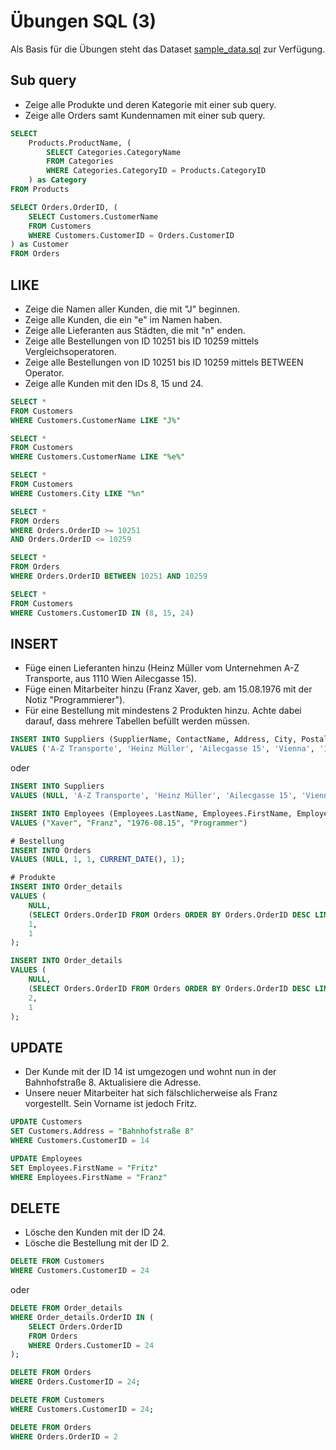 # Übungen SQL (3)

Als Basis für die Übungen steht das Dataset [sample_data.sql](../sample_data.sql) zur Verfügung.

## Sub query

- Zeige alle Produkte und deren Kategorie mit einer sub query.
- Zeige alle Orders samt Kundennamen mit einer sub query.

```sql
SELECT
    Products.ProductName, (
        SELECT Categories.CategoryName
        FROM Categories
        WHERE Categories.CategoryID = Products.CategoryID
    ) as Category
FROM Products
```

```sql
SELECT Orders.OrderID, (
    SELECT Customers.CustomerName
    FROM Customers
    WHERE Customers.CustomerID = Orders.CustomerID
) as Customer
FROM Orders
```

## LIKE

- Zeige die Namen aller Kunden, die mit "J" beginnen.
- Zeige alle Kunden, die ein "e" im Namen haben.
- Zeige alle Lieferanten aus Städten, die mit "n" enden.
- Zeige alle Bestellungen von ID 10251 bis ID 10259 mittels Vergleichsoperatoren.
- Zeige alle Bestellungen von ID 10251 bis ID 10259 mittels BETWEEN Operator.
- Zeige alle Kunden mit den IDs 8, 15 und 24.

```sql
SELECT *
FROM Customers
WHERE Customers.CustomerName LIKE "J%"
```

```sql
SELECT *
FROM Customers
WHERE Customers.CustomerName LIKE "%e%"
```

```sql
SELECT *
FROM Customers
WHERE Customers.City LIKE "%n"
```

```sql
SELECT *
FROM Orders
WHERE Orders.OrderID >= 10251
AND Orders.OrderID <= 10259
```

```sql
SELECT *
FROM Orders
WHERE Orders.OrderID BETWEEN 10251 AND 10259
```

```sql
SELECT *
FROM Customers
WHERE Customers.CustomerID IN (8, 15, 24)
```

## INSERT

- Füge einen Lieferanten hinzu (Heinz Müller vom Unternehmen A-Z Transporte, aus 1110 Wien Ailecgasse 15).
- Füge einen Mitarbeiter hinzu (Franz Xaver, geb. am 15.08.1976 mit der Notiz "Programmierer").
- Für eine Bestellung mit mindestens 2 Produkten hinzu. Achte dabei darauf, dass mehrere Tabellen befüllt werden müssen.

```sql
INSERT INTO Suppliers (SupplierName, ContactName, Address, City, PostalCode, Country)
VALUES ('A-Z Transporte', 'Heinz Müller', 'Ailecgasse 15', 'Vienna', '1110', 'Austria');
```

oder

```sql
INSERT INTO Suppliers
VALUES (NULL, 'A-Z Transporte', 'Heinz Müller', 'Ailecgasse 15', 'Vienna', '1110', 'Austria', NULL);
```

```sql
INSERT INTO Employees (Employees.LastName, Employees.FirstName, Employees.BirthDate, Employees.Notes)
VALUES ("Xaver", "Franz", "1976-08.15", "Programmer")
```

```sql
# Bestellung
INSERT INTO Orders
VALUES (NULL, 1, 1, CURRENT_DATE(), 1);

# Produkte
INSERT INTO Order_details
VALUES (
    NULL,
    (SELECT Orders.OrderID FROM Orders ORDER BY Orders.OrderID DESC LIMIT 1),
    1,
    1
);

INSERT INTO Order_details
VALUES (
    NULL,
    (SELECT Orders.OrderID FROM Orders ORDER BY Orders.OrderID DESC LIMIT 1),
    2,
    1
);
```

## UPDATE

- Der Kunde mit der ID 14 ist umgezogen und wohnt nun in der Bahnhofstraße 8. Aktualisiere die Adresse.
- Unsere neuer Mitarbeiter hat sich fälschlicherweise als Franz vorgestellt. Sein Vorname ist jedoch Fritz.

```sql
UPDATE Customers
SET Customers.Address = "Bahnhofstraße 8"
WHERE Customers.CustomerID = 14
```

```sql
UPDATE Employees
SET Employees.FirstName = "Fritz"
WHERE Employees.FirstName = "Franz"
```

## DELETE

- Lösche den Kunden mit der ID 24.
- Lösche die Bestellung mit der ID 2.

```sql
DELETE FROM Customers
WHERE Customers.CustomerID = 24
```

oder

```sql
DELETE FROM Order_details
WHERE Order_details.OrderID IN (
    SELECT Orders.OrderID
    FROM Orders
    WHERE Orders.CustomerID = 24
);

DELETE FROM Orders
WHERE Orders.CustomerID = 24;

DELETE FROM Customers
WHERE Customers.CustomerID = 24;
```

```sql
DELETE FROM Orders
WHERE Orders.OrderID = 2
```
